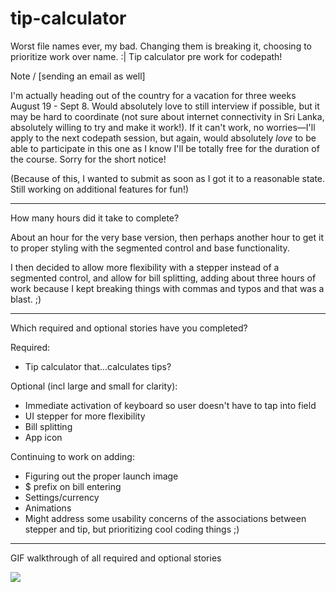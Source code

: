 # tip-calculator
Worst file names ever, my bad. Changing them is breaking it, choosing to prioritize work over name. :| Tip calculator pre work for codepath!

Note / [sending an email as well]

I'm actually heading out of the country for a vacation for three weeks August 19 - Sept 8. Would absolutely love to still interview if possible, but it may be hard to coordinate (not sure about internet connectivity in Sri Lanka, absolutely willing to try and make it work!). If it can't work, no worries—I'll apply to the next codepath session, but again, would absolutely *love* to be able to participate in this one as I know I'll be totally free for the duration of the course. Sorry for the short notice! 

(Because of this, I wanted to submit as soon as I got it to a reasonable state. Still working on additional features for fun!)

---

How many hours did it take to complete?

About an hour for the very base version, then perhaps another hour to get it to proper styling with the segmented control and base functionality.

I then decided to allow more flexibility with a stepper instead of a segmented control, and allow for bill splitting, adding about three hours of work because I kept breaking things with commas and typos and that was a blast. ;)

---

Which required and optional stories have you completed?

Required:
<ul><li>Tip calculator that...calculates tips?</li></ul>

Optional (incl large and small for clarity):
<ul>
<li>Immediate activation of keyboard so user doesn't have to tap into field</li>
<li>UI stepper for more flexibility</li>
<li>Bill splitting</li>
<li>App icon</li>
</ul>

Continuing to work on adding:
<ul><li>Figuring out the proper launch image</li>
<li>$ prefix on bill entering</li>
<li>Settings/currency</li>
<li>Animations</li>
<li>Might address some usability concerns of the associations between stepper and tip, but prioritizing cool coding things ;)</li>
</ul>


---

GIF walkthrough of all required and optional stories

<img src="http://i.imgur.com/CYRkEL9.gif">

